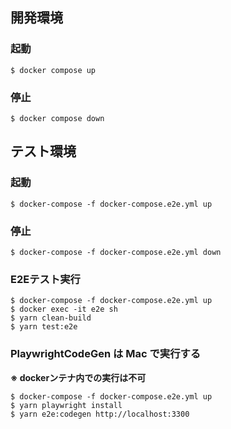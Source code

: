 ## 開発環境

### 起動

```
$ docker compose up
```

### 停止

```
$ docker compose down
```

## テスト環境

### 起動

```
$ docker-compose -f docker-compose.e2e.yml up
```

### 停止

```
$ docker-compose -f docker-compose.e2e.yml down
```

### E2Eテスト実行

```
$ docker-compose -f docker-compose.e2e.yml up
$ docker exec -it e2e sh
$ yarn clean-build
$ yarn test:e2e
```

### PlaywrightCodeGen は Mac で実行する

**※ dockerンテナ内での実行は不可**

```
$ docker-compose -f docker-compose.e2e.yml up
$ yarn playwright install
$ yarn e2e:codegen http://localhost:3300
```
